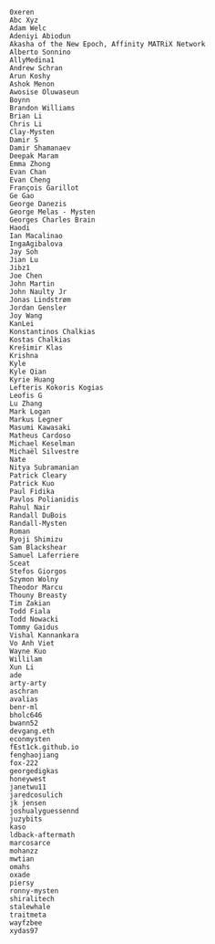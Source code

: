     0xeren
    Abc Xyz
    Adam Welc
    Adeniyi Abiodun
    Akasha of the New Epoch, Affinity MATRiX Network
    Alberto Sonnino
    AllyMedina1
    Andrew Schran
    Arun Koshy
    Ashok Menon
    Awosise Oluwaseun
    Boynn
    Brandon Williams
    Brian Li
    Chris Li
    Clay-Mysten
    Damir S
    Damir Shamanaev
    Deepak Maram
    Emma Zhong
    Evan Chan
    Evan Cheng
    François Garillot
    Ge Gao
    George Danezis
    George Melas - Mysten
    Georges Charles Brain
    Haodi
    Ian Macalinao
    IngaAgibalova
    Jay Soh
    Jian Lu
    Jibz1
    Joe Chen
    John Martin
    John Naulty Jr
    Jonas Lindstrøm
    Jordan Gensler
    Joy Wang
    KanLei
    Konstantinos Chalkias
    Kostas Chalkias
    Krešimir Klas
    Krishna
    Kyle
    Kyle Qian
    Kyrie Huang
    Lefteris Kokoris Kogias
    Leofis G
    Lu Zhang
    Mark Logan
    Markus Legner
    Masumi Kawasaki
    Matheus Cardoso
    Michael Keselman
    Michaël Silvestre
    Nate
    Nitya Subramanian
    Patrick Cleary
    Patrick Kuo
    Paul Fidika
    Pavlos Polianidis
    Rahul Nair
    Randall DuBois
    Randall-Mysten
    Roman
    Ryoji Shimizu
    Sam Blackshear
    Samuel Laferriere
    Sceat
    Stefos Giorgos
    Szymon Wolny
    Theodor Marcu
    Thouny Breasty
    Tim Zakian
    Todd Fiala
    Todd Nowacki
    Tommy Gaidus
    Vishal Kannankara
    Vo Anh Viet
    Wayne Kuo
    Willilam
    Xun Li
    ade
    arty-arty
    aschran
    avalias
    benr-ml
    bholc646
    bwann52
    devgang.eth
    econmysten
    fEst1ck.github.io
    fenghaojiang
    fox-222
    georgedigkas
    honeywest
    janetwu11
    jaredcosulich
    jk jensen
    joshualyguessennd
    juzybits
    kaso
    ldback-aftermath
    marcosarce
    mohanzz
    mwtian
    omahs
    oxade
    piersy
    ronny-mysten
    shiralitech
    stalewhale
    traitmeta
    wayfzbee
    xydas97